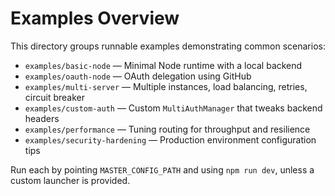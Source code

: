 # Examples Overview

This directory groups runnable examples demonstrating common scenarios:

- `examples/basic-node` — Minimal Node runtime with a local backend
- `examples/oauth-node` — OAuth delegation using GitHub
- `examples/multi-server` — Multiple instances, load balancing, retries, circuit breaker
- `examples/custom-auth` — Custom `MultiAuthManager` that tweaks backend headers
- `examples/performance` — Tuning routing for throughput and resilience
- `examples/security-hardening` — Production environment configuration tips

Run each by pointing `MASTER_CONFIG_PATH` and using `npm run dev`, unless a custom launcher is provided.

